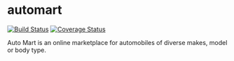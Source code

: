 # automart
[![Build Status](https://travis-ci.org/ola357/automart.svg?branch=ft-host-heroku-166567518)](https://travis-ci.org/ola357/automart) [![Coverage Status](https://coveralls.io/repos/github/ola357/automart/badge.svg?branch=ft-host-heroku-166567518)](https://coveralls.io/github/ola357/automart?branch=ft-host-heroku-166567518)

Auto Mart is an online marketplace for automobiles of diverse makes, model or body type.
